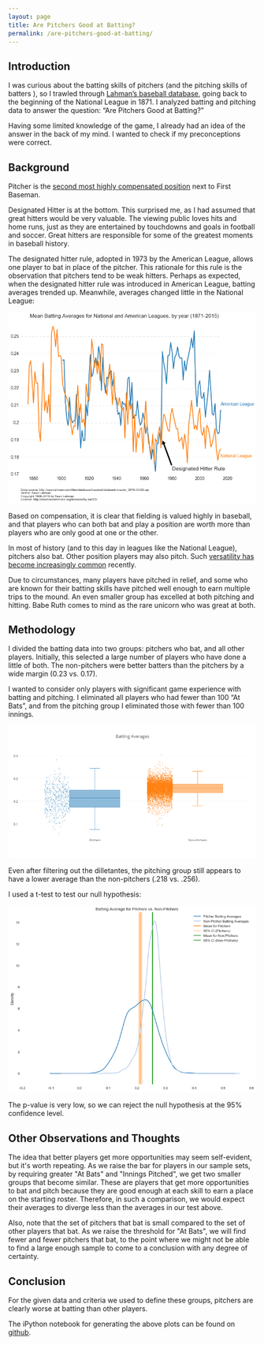```yaml
---
layout: page
title: Are Pitchers Good at Batting?
permalink: /are-pitchers-good-at-batting/
---
```


## Introduction

I was curious about the batting skills of pitchers (and the pitching skills of batters ), so I trawled through [Lahman’s baseball database][lahmans-baseball-database], going back to the beginning of the National League in 1871. I analyzed batting and pitching data to answer the question: “Are Pitchers Good at Batting?” 

Having some limited knowledge of the game, I already had an idea of the answer in the back of my mind. I wanted to check if my preconceptions were correct.

## Background

Pitcher is the [second most highly compensated position][baseball-compensation] next to First Baseman.

Designated Hitter is at the bottom. This surprised me, as I had assumed that great hitters would be very valuable. The viewing public loves hits and home runs, just as they are entertained by touchdowns and goals in football and soccer. Great hitters are responsible for some of the greatest moments in baseball history.

The designated hitter rule, adopted in 1973 by the American League, allows one player to bat in place of the pitcher. This rationale for this rule is the observation that pitchers tend to be weak hitters. Perhaps as expected, when the designated hitter rule was introduced in American League, batting averages trended up. Meanwhile, averages changed little in the National League:

![Batting Averages Time Series](/images/batting-averages-time-series.png)

Based on compensation, it is clear that fielding is valued highly in baseball, and that players who can both bat and play a position are worth more than players who are only good at one or the other.

In most of history (and to this day in leagues like the National League), pitchers also bat. Other position players may also pitch. Such [versatility has become increasingly common][position-players-increasingly-called-upon-to-pitch] recently. 

Due to circumstances, many players have pitched in relief, and some who are known for their batting skills have pitched well enough to earn multiple trips to the mound. An even smaller group has excelled at both pitching and hitting. Babe Ruth comes to mind as the rare unicorn who was great at both.

## Methodology

I divided the batting data into two groups: pitchers who bat, and all other players. Initially, this selected a large number of players who have done a little of both. The non-pitchers were better batters than the pitchers by a wide margin (0.23 vs. 0.17).

I wanted to consider only players with significant game experience with batting and pitching. I eliminated all players who had fewer than 100 “At Bats”, and from the pitching group I eliminated those with fewer than 100 innings.

![Batting Averages for Pitchers and Non-Pitchers](/images/batting-averages-pitchers-vs-others.png)

Even after filtering out the dilletantes, the pitching group still appears to have a lower average than the non-pitchers (.218 vs. .256).

I used a t-test to test our null hypothesis:

![Batting Averages T-Test](/images/batting-averages-t-test.png)

 The p-value is very low, so we can reject the null hypothesis at the 95% confidence level. 

## Other Observations and Thoughts

The idea that better players get more opportunities may seem self-evident, but it's worth repeating. As we raise the bar for players in our sample sets, by requiring greater "At Bats" and "Innings Pitched", we get two smaller groups that become similar. These are players that get more opportunities to bat and pitch because they are good enough at each skill to earn a place on the starting roster. Therefore, in such a comparison, we would expect their averages to diverge less than the averages in our test above.

Also, note that the set of pitchers that bat is small compared to the set of other players that bat. As we raise the threshold for "At Bats", we will find fewer and fewer pitchers that bat, to the point where we might not be able to find a large enough sample to come to a conclusion with any degree of certainty.

## Conclusion

For the given data and criteria we used to define these groups, pitchers are clearly worse at batting than other players.

The iPython notebook for generating the above plots can be found on [github](http://github.com/natereed/springboard-baseball-story.git).

[lahmans-baseball-database]: http://www.seanlahman.com/baseball-archive/statistics/
[baseball-compensation]: http://www.businessinsider.com/major-league-baseballs-highest-paid-positions-sports-chart-of-the-day-2012-9
[position-players-increasingly-called-upon-to-pitch]: http://m.mlb.com/news/article/78938922/position-players-increasingly-called-upon-to-pitch/

